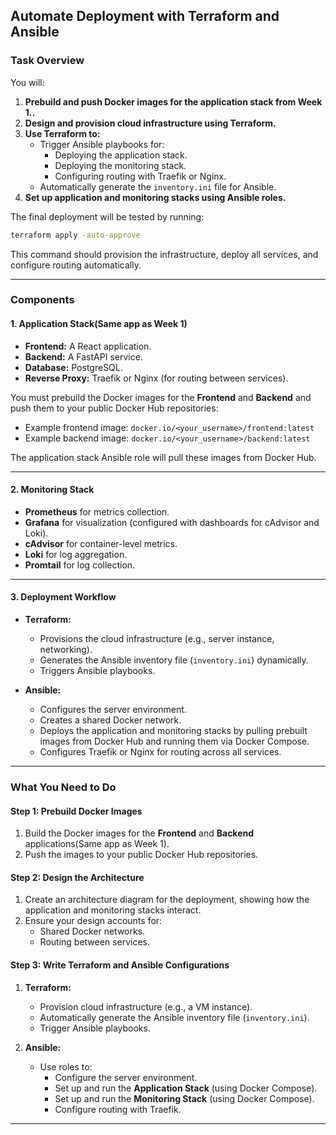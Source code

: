 ## Automate Deployment with Terraform and Ansible  

### **Task Overview**  

You will:
1. **Prebuild and push Docker images for the application stack from Week 1..**
2. **Design and provision cloud infrastructure using Terraform.**
3. **Use Terraform to:**
   - Trigger Ansible playbooks for:
     - Deploying the application stack.
     - Deploying the monitoring stack.
     - Configuring routing with Traefik or Nginx.
   - Automatically generate the `inventory.ini` file for Ansible.  
4. **Set up application and monitoring stacks using Ansible roles.**

The final deployment will be tested by running:
```bash
terraform apply -auto-approve
```
This command should provision the infrastructure, deploy all services, and configure routing automatically.

---

### **Components**  

#### **1. Application Stack(Same app as Week 1)**
- **Frontend:** A React application.
- **Backend:** A FastAPI service.
- **Database:** PostgreSQL.
- **Reverse Proxy:** Traefik or Nginx (for routing between services).

You must prebuild the Docker images for the **Frontend** and **Backend** and push them to your public Docker Hub repositories:  
- Example frontend image: `docker.io/<your_username>/frontend:latest`  
- Example backend image: `docker.io/<your_username>/backend:latest`  

The application stack Ansible role will pull these images from Docker Hub.

---

#### **2. Monitoring Stack**
- **Prometheus** for metrics collection.
- **Grafana** for visualization (configured with dashboards for cAdvisor and Loki).
- **cAdvisor** for container-level metrics.
- **Loki** for log aggregation.
- **Promtail** for log collection.

---

#### **3. Deployment Workflow**
- **Terraform:**  
  - Provisions the cloud infrastructure (e.g., server instance, networking).
  - Generates the Ansible inventory file (`inventory.ini`) dynamically.  
  - Triggers Ansible playbooks.  

- **Ansible:**  
  - Configures the server environment.  
  - Creates a shared Docker network.  
  - Deploys the application and monitoring stacks by pulling prebuilt images from Docker Hub and running them via Docker Compose.  
  - Configures Traefik or Nginx for routing across all services.

---

### **What You Need to Do**  

#### **Step 1: Prebuild Docker Images**  
1. Build the Docker images for the **Frontend** and **Backend** applications(Same app as Week 1).
2. Push the images to your public Docker Hub repositories.  

#### **Step 2: Design the Architecture**
1. Create an architecture diagram for the deployment, showing how the application and monitoring stacks interact.  
2. Ensure your design accounts for:  
   - Shared Docker networks.  
   - Routing between services.  

#### **Step 3: Write Terraform and Ansible Configurations**
1. **Terraform:**  
   - Provision cloud infrastructure (e.g., a VM instance).  
   - Automatically generate the Ansible inventory file (`inventory.ini`).  
   - Trigger Ansible playbooks.  

2. **Ansible:**  
   - Use roles to:
     - Configure the server environment.
     - Set up and run the **Application Stack** (using Docker Compose).
     - Set up and run the **Monitoring Stack** (using Docker Compose).
     - Configure routing with Traefik.

---


